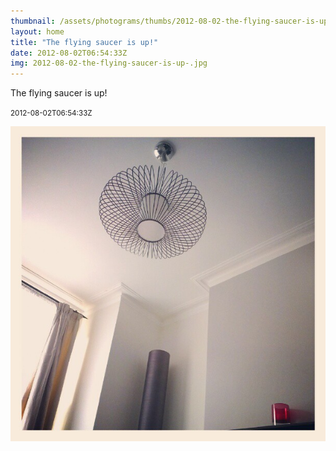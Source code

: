 ```yaml
---
thumbnail: /assets/photograms/thumbs/2012-08-02-the-flying-saucer-is-up-.jpg
layout: home
title: "The flying saucer is up!"
date: 2012-08-02T06:54:33Z
img: 2012-08-02-the-flying-saucer-is-up-.jpg
---
```


The flying saucer is up!

<small>2012-08-02T06:54:33Z</small>

![The flying saucer is up!](/assets/photograms/original/2012-08-02-the-flying-saucer-is-up-.jpg)
